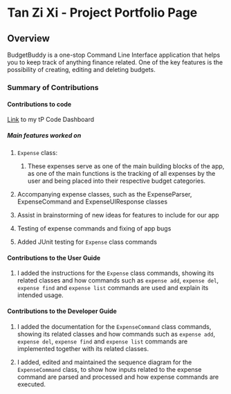 # Tan Zi Xi - Project Portfolio Page

## Overview

BudgetBuddy is a one-stop Command Line Interface application that helps you to keep track of anything finance related.
One of the key features is the possibility of creating, editing and deleting budgets.

### Summary of Contributions

#### Contributions to code

[Link](https://nus-cs2113-ay2223s2.github.io/tp-dashboard/?search=tzixi&breakdown=true&sort=groupTitle%20dsc&sortWithin=title&since=2023-02-17&timeframe=commit&mergegroup=&groupSelect=groupByRepos&checkedFileTypes=docs~functional-code~test-code~other&tabOpen=false&zFR=false)
to my tP Code Dashboard

##### Main features worked on

1. `Expense` class:
    1. These expenses serve as one of the main building blocks of the app, as one of the main functions is the tracking
        of all expenses by the user and being placed into their respective budget categories.


2. Accompanying expense classes, such as the ExpenseParser, ExpenseCommand and ExpenseUIResponse classes


3. Assist in brainstorming of new ideas for features to include for our app


4. Testing of expense commands and fixing of app bugs


5. Added JUnit testing for `Expense` class commands




#### Contributions to the User Guide

1. I added the instructions for the `Expense` class commands, showing its related classes and how commands such as
   `expense add`, `expense del`, `expense find` and `expense list` commands are used and explain its intended usage.

   

#### Contributions to the Developer Guide

1. I added the documentation for the `ExpenseCommand` class commands, showing its related classes and how commands such
   as
   `expense add`, `expense del`, `expense find` and `expense list` commands are implemented together with its related classes.


2. I added, edited and maintained the sequence diagram for the `ExpenseCommand` class, to show how inputs related to the
   expense command are parsed and processed and how expense commands are executed.

   
   